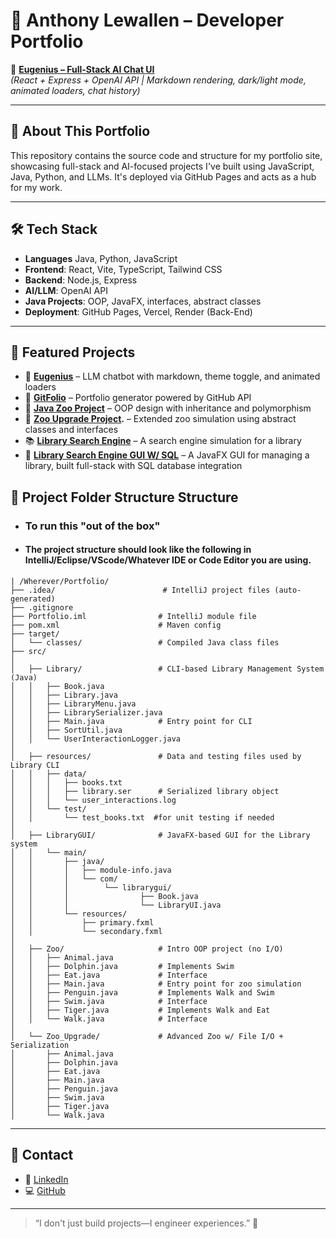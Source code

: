 # 🧠 Anthony Lewallen – Developer Portfolio

🚀 **[Eugenius – Full-Stack AI Chat UI](https://react-llm-chat.vercel.app/)**  
*(React + Express + OpenAI API | Markdown rendering, dark/light mode, animated loaders, chat history)*

---

## 💼 About This Portfolio

This repository contains the source code and structure for my portfolio site, showcasing full-stack and AI-focused projects I've built using JavaScript, Java, Python, and LLMs. It's deployed via GitHub Pages and acts as a hub for my work.

---

## 🛠️ Tech Stack

- **Languages** Java, Python, JavaScript
- **Frontend**: React, Vite, TypeScript, Tailwind CSS  
- **Backend**: Node.js, Express  
- **AI/LLM**: OpenAI API  
- **Java Projects**: OOP, JavaFX, interfaces, abstract classes  
- **Deployment**: GitHub Pages, Vercel, Render (Back-End)

---

## 📂 Featured Projects

- 💬 **[Eugenius](https://github.com/LewallenAE/react-llm-chat)** – LLM chatbot with markdown, theme toggle, and animated loaders  
- 🐙 **[GitFolio](https://github.com/LewallenAE/gitfolio)** – Portfolio generator powered by GitHub API  
- 🐯 **[Java Zoo Project](https://github.com/LewallenAE/Portfolio/tree/main/Desktop/Portfolio/src/Zoo)** – OOP design with inheritance and polymorphism  
- 🦁 **[Zoo Upgrade Project](https://github.com/LewallenAE/Portfolio/tree/main/Desktop/Portfolio/src/Zoo_Upgrade).** – Extended zoo simulation using abstract classes and interfaces  
- 📚 **[Library Search Engine](https://github.com/LewallenAE/Portfolio/tree/main/Desktop/Portfolio/src/Library)** – A search engine simulation for a library
- 🔎 **[Library Search Engine GUI W/ SQL](https://github.com/LewallenAE/Portfolio/tree/main/Desktop/Portfolio/src/LibraryGUI)** – A JavaFX GUI for managing a library, built full-stack with SQL database integration


## 📁 Project Folder Structure Structure

- ### **To run this "out of the box"**
- #### The project structure should look like the following in IntelliJ/Eclipse/VScode/Whatever IDE or Code Editor you are using.
```
| /Wherever/Portfolio/
├── .idea/                        # IntelliJ project files (auto-generated)
├── .gitignore
├── Portfolio.iml                # IntelliJ module file
├── pom.xml                      # Maven config
├── target/
│   └── classes/                 # Compiled Java class files
├── src/
│
│   ├── Library/                 # CLI-based Library Management System (Java)
│   │   ├── Book.java
│   │   ├── Library.java
│   │   ├── LibraryMenu.java
│   │   ├── LibrarySerializer.java
│   │   ├── Main.java            # Entry point for CLI
│   │   ├── SortUtil.java
│   │   └── UserInteractionLogger.java
│
│   ├── resources/               # Data and testing files used by Library CLI
│   │   ├── data/
│   │   │   ├── books.txt
│   │   │   ├── library.ser      # Serialized library object
│   │   │   └── user_interactions.log
│   │   └── test/
│   │       └── test_books.txt  #for unit testing if needed
│
│   ├── LibraryGUI/              # JavaFX-based GUI for the Library system
│   │   └── main/
│   │       ├── java/
│   │       │   ├── module-info.java
│   │       │   └── com/
│   │       │        └── librarygui/
│   │       │                ├── Book.java
│   │       │                └── LibraryUI.java
│   │       └── resources/
│   │           ├── primary.fxml
│   │           └── secondary.fxml
│
│   ├── Zoo/                     # Intro OOP project (no I/O)
│   │   ├── Animal.java
│   │   ├── Dolphin.java         # Implements Swim
│   │   ├── Eat.java             # Interface
│   │   ├── Main.java            # Entry point for zoo simulation
│   │   ├── Penguin.java         # Implements Walk and Swim
│   │   ├── Swim.java            # Interface
│   │   ├── Tiger.java           # Implements Walk and Eat
│   │   └── Walk.java            # Interface
│
│   └── Zoo_Upgrade/             # Advanced Zoo w/ File I/O + Serialization
│       ├── Animal.java
│       ├── Dolphin.java
│       ├── Eat.java
│       ├── Main.java
│       ├── Penguin.java
│       ├── Swim.java
│       ├── Tiger.java
│       └── Walk.java
```

---

## 👋 Contact

- 🔗 [LinkedIn](https://linkedin.com/in/anthony-lewallen)  
- 💻 [GitHub](https://github.com/LewallenAE)

---

> “I don't just build projects—I engineer experiences.” 🚀
